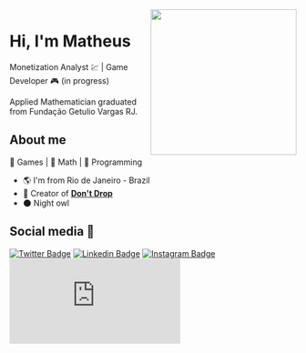 <img align="right" width="256" height="256" src="https://lh3.googleusercontent.com/ixj6Nu0TTPXyWyll3MGIm0-ADiAynNYZ5pJskwpFxzrSL_tbt82SJweBi93EBX2LcOw=s180-rw">


# Hi, I'm Matheus

Monetization Analyst :chart: | Game Developer :video_game: (in progress)

Applied Mathematician graduated from Fundação Getulio Vargas RJ.

## About me 

:white_heart: Games | :purple_heart: Math | :blue_heart: Programming

- :earth_americas: I'm from Rio de Janeiro - Brazil
- :iphone:  Creator of [**Don't Drop**](https://cutt.ly/dontdrop)
- :new_moon: Night owl


## Social media :email:

[![Twitter Badge](https://img.shields.io/badge/-Twitter_|_matheus_assis22-1DA1F2?style=flat-square&logo=Twitter&logoColor=white&link=https://www.twitter.com/matheus_assis22/)](https://www.twitter.com/matheus_assis22/)
[![Linkedin Badge](https://img.shields.io/badge/-LinkedIn_|_matheusmoncada-2867B2?style=flat-square&logo=Linkedin&logoColor=white&link=https://www.linkedin.com/in/matheusmoncada/)](https://www.linkedin.com/in/matheusmoncada/)
[![Instagram Badge](https://img.shields.io/badge/-Instagram_|_matheusm.assis-C1558B?style=flat-square&logo=Instagram&logoColor=white&link=https://instagram.com/matheusm.assis)](https://instagram.com/matheusm.assis)
[![Gmail Badge](https://img.shields.io/badge/-Email_|_assis.matheus1@gmail.com-C14438?style=flat-square&logo=Gmail&logoColor=white&link=mailto:assis.matheus1@gmail.com)](mailto:assis.matheus1@gmail.com)
